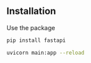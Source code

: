 ## Installation

Use the package

```bash
pip install fastapi
```

```bash
uvicorn main:app --reload
```